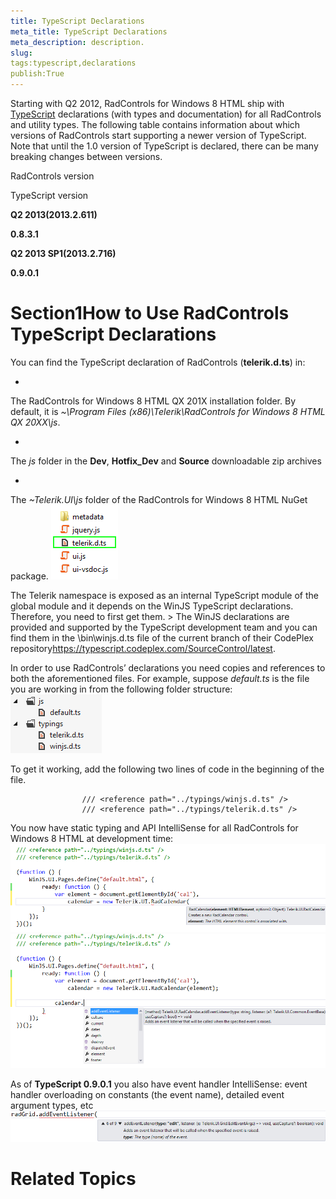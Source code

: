 ```yaml
---
title: TypeScript Declarations
meta_title: TypeScript Declarations
meta_description: description.
slug: 
tags:typescript,declarations
publish:True
---
```



Starting with Q2 2012, RadControls for Windows 8 HTML ship with [TypeScript](http://www.typescriptlang.org/Tutorial/) declarations (with types and documentation) for all RadControls and utility
				types. The following table contains information about which versions of RadControls start 
        supporting a newer version of TypeScript. Note that until the 1.0 version of TypeScript is 
        declared, there can be many breaking changes between versions.
			

RadControls version

TypeScript version

__Q2 2013(2013.2.611)__

__0.8.3.1__

__Q2 2013 SP1(2013.2.716)__

__0.9.0.1__

# Section1How to Use RadControls TypeScript Declarations

You can find the TypeScript declaration of RadControls (__telerik.d.ts__) in:
				

* 

The RadControls for Windows 8 HTML QX 201X installation folder. By default, it is
							*~\Program Files (x86)\Telerik\RadControls for Windows 8 HTML QX 20XX\js*.
						

* 

The *js* folder in the __Dev__, __Hotfix_Dev__ and
							__Source__ downloadable zip archives
						

* 

The *\~Telerik.UI\js* folder of the RadControls for Windows 8 HTML NuGet package.
						![common-typescript](../Media/common-typescript.png)

The Telerik namespace is exposed as an internal TypeScript module of the global module and it depends on the WinJS TypeScript declarations. Therefore,
					you need to first get them.
				>
						The WinJS declarations are provided and supported by the TypeScript development team and you can find them in the
						<legacyBold xmlns="http://ddue.schemas.microsoft.com/authoring/2003/5">\bin\winjs.d.ts</legacyBold> file of the current branch of their <externalLink xmlns="http://ddue.schemas.microsoft.com/authoring/2003/5"><linkText>CodePlex repository</linkText><linkUri>https://typescript.codeplex.com/SourceControl/latest</linkUri></externalLink>.
					

In order to use RadControls’ declarations you need copies and references to both the aforementioned files. For example, suppose
					*default.ts* is the file you are working in from the following folder structure:
				![common-typescript 1](../Media/common-typescript_1.png)

To get it working, add the following two lines of code in the beginning of the file.

	
					/// <reference path="../typings/winjs.d.ts" />
					/// <reference path="../typings/telerik.d.ts" />
				



You now have static typing and API IntelliSense for all RadControls for Windows 8 HTML at development time:![common-typescript 2](../Media/common-typescript_2.png)![common-typescript 3](../Media/common-typescript_3.png)

As of __TypeScript 0.9.0.1__ you also have event handler IntelliSense: event handler 
          overloading on constants (the event name), detailed event argument types, etc
        ![common-typescript-eventhandlers](../Media/common-typescript-eventhandlers.png)

# Related Topics
